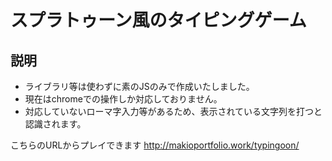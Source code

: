 # スプラトゥーン風のタイピングゲーム

## 説明
- ライブラリ等は使わずに素のJSのみで作成いたしました。
- 現在はchromeでの操作しか対応しておりません。
- 対応していないローマ字入力等があるため、表示されている文字列を打つと認識されます。

こちらのURLからプレイできます
http://makioportfolio.work/typingoon/
